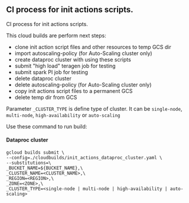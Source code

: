 ## CI process for init actions scripts.
CI process for init actions scripts.

This cloud builds are perform next steps:
- clone init action script files and other resources to temp GCS dir
- import autoscaling-policy (for Auto-Scaling cluster only)
- create dataproc cluster with using these scripts
- submit "high load" teragen job for testing
- submit spark PI job for testing
- delete dataproc cluster
- delete autoscaling-policy (for Auto-Scaling cluster only)
- copy init actions script files to a permanent GCS
- delete temp dir from GCS 

Parameter `_CLUSTER_TYPE` is define type of cluster. It can be `single-node`, `multi-node`, `high-availability` or `auto-scaling`

Use these command to run build:

#### Dataproc cluster
```
gcloud builds submit \
--config=./cloudbuilds/init_actions_dataproc_cluster.yaml \
--substitutions=\
_BUCKET_NAME=${BUCKET_NAME},\
_CLUSTER_NAME=<CLUSTER_NAME>,\
_REGION=<REGION>,\
_ZONE=<ZONE>,\
_CLUSTER_TYPE=<single-node | multi-node | high-availability | auto-scaling>
```
